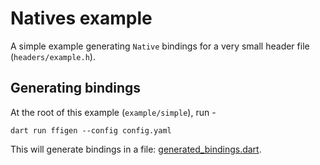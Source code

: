 # Natives example

A simple example generating `Native` bindings for a very small header file (`headers/example.h`).

## Generating bindings
At the root of this example (`example/simple`), run -
```
dart run ffigen --config config.yaml
```
This will generate bindings in a file: [generated_bindings.dart](./generated_bindings.dart).
